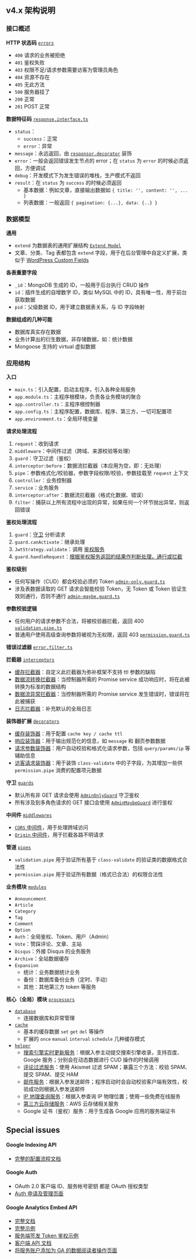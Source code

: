 ## v4.x 架构说明

### 接口概述

**HTTP 状态码** [`errors`](/src/errors)

- `400` 请求的业务被拒绝
- `401` 鉴权失败
- `403` 权限不足/请求参数需要访客为管理员角色
- `404` 资源不存在
- `405` 无此方法
- `500` 服务器挂了
- `200` 正常
- `201` POST 正常

**数据特征码** [`response.interface.ts`](/src/interfaces/response.interface.ts)

- `status`：
  - `success`：正常
  - `error`：异常
- `message`：永远返回，由 [`responsor.decorator`](/src/decorators/responsor.decorator.ts) 装饰
- `error`：一般会返回错误发生节点的 error；在 `status` 为 `error` 的时候必须返回，方便调试
- `debug`：开发模式下为发生错误的堆栈，生产模式不返回
- `result`：在 `status` 为 `success` 的时候必须返回
  - 基本数据：例如文章，直接输出数据如 `{ title: '', content: '', ... }`
  - 列表数据：一般返回 `{ pagination: {...}, data: {..} }`

### 数据模型

**通用**

- `extend` 为数据表的通用扩展结构 [`Extend Model`](/src/models/extend.model.ts)
- 文章、分类、Tag 表都包含 `extend` 字段，用于在后台管理中自定义扩展，类似于 [WordPress Custom Fields](https://wordpress.org/support/article/custom-fields/)

**各表重要字段**

- `_id`：MongoDB 生成的 ID，一般用于后台执行 CRUD 操作
- `id`：插件生成的自增数字 ID，类似 MySQL 中的 ID，具有唯一性，用于前台获取数据
- `pid`：父级数据 ID，用于建立数据表关系，与 ID 字段映射

**数据组成的几种可能**

- 数据库真实存在数据
- 业务计算出的衍生数据，非存储数据，如：统计数据
- Mongoose 支持的 virtual 虚拟数据

### 应用结构

**入口**

- `main.ts`：引入配置，启动主程序，引入各种全局服务
- `app.module.ts`：主程序根模块，负责各业务模块的聚合
- `app.controller.ts`：主程序根控制器
- `app.config.ts`：主程序配置，数据库、程序、第三方，一切可配置项
- `app.environment.ts`：全局环境变量

**请求处理流程**

1. `request`：收到请求
2. `middleware`：中间件过滤（跨域、来源校验等处理）
3. `guard`：守卫过滤（鉴权）
4. `interceptor:before`：数据流拦截器（本应用为空，即：无处理）
5. `pipe`：参数格式化/校验器，参数字段权限/校验，参数挂载至 `request` 上下文
6. `controller`：业务控制器
7. `service`：业务服务
8. `interceptor:after`：数据流拦截器（格式化数据、错误）
9. `filter`：捕获以上所有流程中出现的异常，如果任何一个环节抛出异常，则返回错误

**鉴权处理流程**

1. `guard`：[守卫](/src/guards) 分析请求
2. `guard.canActivate`：继承处理
3. `JwtStrategy.validate`：调用 [鉴权服务](/src/modules/auth/jwt.strategy.ts)
4. `guard.handleRequest`：[根据鉴权服务返回的结果作判断处理，通行或拦截](/src/guards/admin-only.guard.ts)

**鉴权级别**

- 任何写操作（CUD）都会校验必须的 Token [`admin-only.guard.ts`](/src/guards/admin-only.guard.ts)
- 涉及表数据读取的 GET 请求会智能校验 Token，无 Token 或 Token 验证生效则通行，否则不通行 [`admin-maybe.guard.ts`](/src/guards/admin-maybe.guard.ts)

**参数校验逻辑**

- 任何用户的请求参数不合法，将被校验器拦截，返回 400 [`validation.pipe.ts`](/src/pipes/validation.pipe.ts)
- 普通用户使用高级查询参数将被视为无权限，返回 403 [`permission.guard.ts`](/src/pipes/permission.pipe.ts)

**错误过滤器** [`error.filter.ts`](/src/filters/error.filter.ts)

**拦截器** [`interceptors`](/src/interceptors)

- [缓存拦截器](/src/interceptors/cache.interceptor.ts)：自定义此拦截器为弥补框架不支持 ttl 参数的缺陷
- [数据流转换拦截器](/src/interceptors/transform.interceptor.ts)：当控制器所需的 Promise service 成功响应时，将在此被转换为标准的数据结构
- [数据流异常拦截器](/src/interceptors/error.interceptor.ts)：当控制器所需的 Promise service 发生错误时，错误将在此被捕获
- [日志拦截器](/src/interceptors/logging.interceptor.ts)：补充默认的全局日志

**装饰器扩展** [`decorators`](/src/decorators)

- [缓存装饰器](/src/decorators/cache.decorator.ts)：用于配置 `cache key / cache ttl`
- [响应装饰器](/src/decorators/responsor.decorator)：用于输出规范化的信息，如 `message` 和 翻页参数数据
- [请求参数装饰器](/src/decorators/queryparams.decorator.ts)：用户自动校验和格式化请求参数，包括 `query/params/ip` 等辅助信息
- [访客请求装饰器](/src/decorators/guest.decorator)：用于装饰 `class-validate` 中的子字段，为其增加一些供 `permission.pipe` 消费的配置项元数据

**守卫** [`guards`](/src/guards)

- 默认所有非 GET 请求会使用 [`AdminOnlyGuard`](/src/guards/admin-only.guard.ts) 守卫鉴权
- 所有涉及到多角色请求的 GET 接口会使用 [`AdminMaybeGuard`](/src/guards/admin-only.guard.ts) 进行鉴权

**中间件** [`middlewares`](/src/middlewares)

- [`CORS` 中间件](/src/middlewares/cors.middleware.ts)，用于处理跨域访问
- [`Origin` 中间件](/src/middlewares/origin.middleware.ts)，用于拦截各路不明请求

**管道** [`pipes`](/src/pipes)

- `validation.pipe` 用于验证所有基于 `class-validate` 的验证类的数据格式合法性
- `permission.pipe` 用于验证所有数据（格式已合法）的权限合法性

**业务模块** [`modules`](/src/modules)

- `Announcement`
- `Article`
- `Category`
- `Tag`
- `Comment`
- `Option`
- `Auth`：全局鉴权、Token、用户（Admin）
- `Vote`：赞踩评论、文章、主站
- `Disqus`：外接 Disqus 的业务服务
- `Archive`：全站数据缓存
- `Expansion`
  - 统计：业务数据统计业务
  - 备份：数据库备份业务（定时、手动）
  - 其他：其他第三方 token 等服务

**核心（全局）模块** [`processors`](/src/processors)

- [`database`](/src/processors/database)
  - 连接数据库和异常管理
- [`cache`](/src/processors/cache)
  - 基本的缓存数据 `set` `get` `del` 等操作
  - 扩展的 `once` `manual` `interval` `schedule` 几种缓存模式
- [`helper`](/src/processors/helper)
  - [搜索引擎实时更新服务](/src/processors/helper/helper.service.seo.ts)：根据入参主动提交搜索引擎收录，支持百度、Google 服务；分别会在动态数据进行 CUD 操作的时候调用
  - [评论过滤服务](/src/processors/helper/helper.service.akismet.ts)：使用 Akismet 过滤 SPAM；暴露三个方法：校验 SPAM、提交 SPAM、提交 HAM
  - [邮件服务](/src/processors/helper/helper.service.email.ts)：根据入参发送邮件；程序启动时会自动校验客户端有效性，校验成功则根据入参发送邮件
  - [IP 地理查询服务](/src/processors/helper/helper.service.ip.ts)：根据入参查询 IP 物理位置；使用一些免费在线服务
  - [第三方云存储服务](/src/processors/helper/helper.service.aws.ts)：AWS 云存储相关服务
  - Google 证书（鉴权）服务：用于生成各 Google 应用的服务端证书

## Special issues

#### Google Indexing API

- [完整的配置流程文档](https://developers.google.com/search/apis/indexing-api/v3/quickstart)

#### Google Auth

- OAuth 2.0 客户端 ID、服务帐号密钥 都是 OAuth 授权类型
- [Auth 申请及管理页面](https://console.developers.google.com/apis/credentials)

#### Google Analytics Embed API

- [完整文档](https://developers.google.com/analytics/devguides/reporting/embed/v1/)
- [完整示例](https://ga-dev-tools.appspot.com/embed-api/)
- [服务端签发 Token 鉴权示例](https://ga-dev-tools.appspot.com/embed-api/server-side-authorization/)
- [客户端 API 文档](https://developers.google.com/analytics/devguides/reporting/embed/v1/core-methods-reference)
- [将服务账户添加为 GA 的数据阅读者操作页面](https://marketingplatform.google.com/home/accounts)
